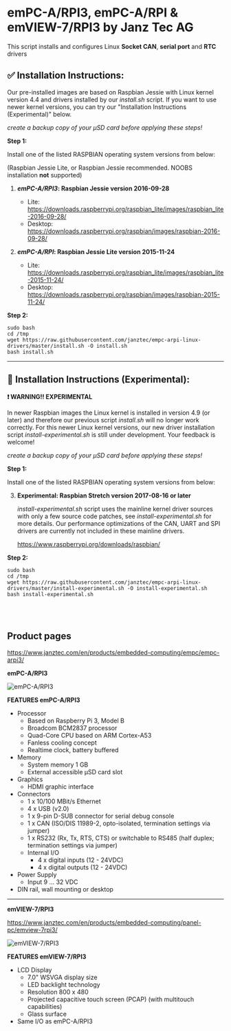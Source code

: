 # emPC-A/RPI3, emPC-A/RPI & emVIEW-7/RPI3 by Janz Tec AG
This script installs and configures Linux **Socket CAN**, **serial port** and **RTC** drivers

## :white_check_mark: Installation Instructions:

Our pre-installed images are based on Raspbian Jessie with Linux kernel version 4.4 and drivers installed by our _install.sh_ script. If you want to use newer kernel versions, you can try our "Installation Instructions (Experimental)" below.

_create a backup copy of your µSD card before applying these steps!_

**Step 1:**

Install one of the listed RASPBIAN operating system versions from below: 

(Raspbian Jessie Lite, or Raspbian Jessie recommended. NOOBS installation **not** supported)

1) **_emPC-A/RPI3_: Raspbian Jessie version 2016-09-28**
   * Lite:
https://downloads.raspberrypi.org/raspbian_lite/images/raspbian_lite-2016-09-28/
   * Desktop:
https://downloads.raspberrypi.org/raspbian/images/raspbian-2016-09-28/


2) **_emPC-A/RPI_: Raspbian Jessie Lite version 2015-11-24** 
   * Lite:
   https://downloads.raspberrypi.org/raspbian_lite/images/raspbian_lite-2015-11-24/ 
   * Desktop:
   https://downloads.raspberrypi.org/raspbian/images/raspbian-2015-11-24/

 
**Step 2:**

```
sudo bash
cd /tmp
wget https://raw.githubusercontent.com/janztec/empc-arpi-linux-drivers/master/install.sh -O install.sh
bash install.sh
```

-------



## :large_orange_diamond: Installation Instructions (Experimental):

**:heavy_exclamation_mark:  WARNING!! EXPERIMENTAL**

In newer Raspbian images the Linux kernel is installed in version 4.9 (or later) and therefore our previous script _install.sh_ will no longer work correctly. For this newer Linux kernel versions, our new driver installation script _install-experimental.sh_ is still under development. Your feedback is welcome!

_create a backup copy of your µSD card before applying these steps!_

**Step 1:**

Install one of the listed RASPBIAN operating system versions from below: 

3) **Experimental: Raspbian Stretch version 2017-08-16 or later**

   _install-experimental.sh_ script uses the mainline kernel driver sources with only a few source code patches, see _install-experimental.sh_ for more details. Our performance optimizations of the CAN, UART and SPI drivers are currently not included in these mainline drivers.   

   https://www.raspberrypi.org/downloads/raspbian/


**Step 2:**


```
sudo bash
cd /tmp
wget https://raw.githubusercontent.com/janztec/empc-arpi-linux-drivers/master/install-experimental.sh -O install-experimental.sh
bash install-experimental.sh
```


<br />
<br />

## Product pages
https://www.janztec.com/en/products/embedded-computing/empc/empc-arpi3/

**emPC-A/RPI3**

![emPC-A/RPI3](https://www.janztec.com/fileadmin/user_upload/Produkte/embedded/emPC-A-RPI2/janztec_produkte_embedded_emPC_RPI_raspberry_front.jpg)

**FEATURES emPC-A/RPI3**
* Processor 
  * Based on Raspberry Pi 3, Model B 
  * Broadcom BCM2837 processor 
  * Quad-Core CPU based on ARM Cortex-A53 
  * Fanless cooling concept 
  * Realtime clock, battery buffered 
* Memory 
  * System memory 1 GB 
  * External accessible µSD card slot  
* Graphics 
  * HDMI graphic interface  
* Connectors  
  * 1 x 10/100 MBit/s Ethernet 
  * 4 x USB (v2.0) 
  * 1 x 9-pin D-SUB connector for serial debug console 
  * 1 x CAN (ISO/DIS 11989-2, opto-isolated, termination settings via jumper) 
  * 1 x RS232 (Rx, Tx, RTS, CTS) or switchable to RS485 (half duplex; termination settings via jumper)  
  * Internal I/O  
    * 4 x digital inputs (12 - 24VDC) 
    * 4 x digital outputs (12 - 24VDC)  
* Power Supply  
  * Input 9 … 32 VDC 
* DIN rail, wall mounting or desktop 

-------

**emVIEW-7/RPI3**

https://www.janztec.com/en/products/embedded-computing/panel-pc/emview-7rpi3/

![emVIEW-7/RPI3](https://www.janztec.com/fileadmin/user_upload/Produkte/embedded/emVIEW-7-RPI3/janz_tec_produkte_embedded_emVIEW-7_RPI3_front_schraeg_800x8001.jpg)

**FEATURES emVIEW-7/RPI3**
* LCD Display
   * 7.0" WSVGA display size
   * LED backlight technology
   * Resolution 800 x 480
   * Projected capacitive touch screen (PCAP) (with multitouch capabilities)
   * Glass surface
* Same I/O as emPC-A/RPI3
